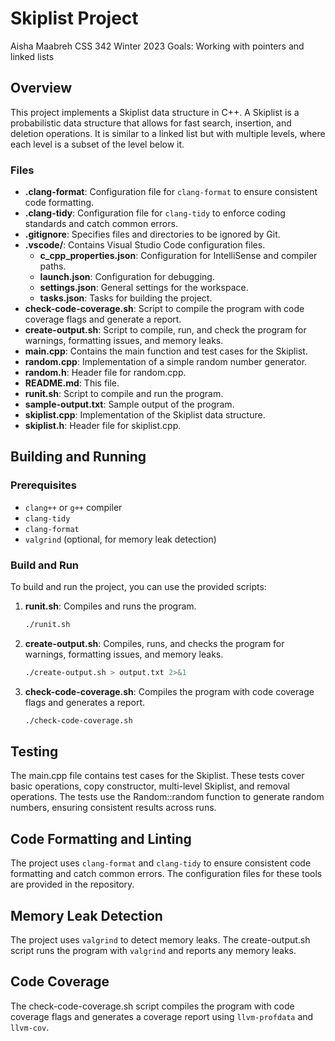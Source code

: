 # Skiplist Project
Aisha Maabreh CSS 342 Winter 2023 
Goals: Working with pointers and linked lists

## Overview

This project implements a Skiplist data structure in C++. A Skiplist is a probabilistic data structure that allows for fast search, insertion, and deletion operations. 
It is similar to a linked list but with multiple levels, where each level is a subset of the level below it.

### Files

- **.clang-format**: Configuration file for `clang-format` to ensure consistent code formatting.
- **.clang-tidy**: Configuration file for `clang-tidy` to enforce coding standards and catch common errors.
- **.gitignore**: Specifies files and directories to be ignored by Git.
- **.vscode/**: Contains Visual Studio Code configuration files.
  - **c_cpp_properties.json**: Configuration for IntelliSense and compiler paths.
  - **launch.json**: Configuration for debugging.
  - **settings.json**: General settings for the workspace.
  - **tasks.json**: Tasks for building the project.
- **check-code-coverage.sh**: Script to compile the program with code coverage flags and generate a report.
- **create-output.sh**: Script to compile, run, and check the program for warnings, formatting issues, and memory leaks.
- **main.cpp**: Contains the main function and test cases for the Skiplist.
- **random.cpp**: Implementation of a simple random number generator.
- **random.h**: Header file for random.cpp.
- **README.md**: This file.
- **runit.sh**: Script to compile and run the program.
- **sample-output.txt**: Sample output of the program.
- **skiplist.cpp**: Implementation of the Skiplist data structure.
- **skiplist.h**: Header file for skiplist.cpp.

## Building and Running

### Prerequisites

- `clang++` or `g++` compiler
- `clang-tidy`
- `clang-format`
- `valgrind` (optional, for memory leak detection)

### Build and Run

To build and run the project, you can use the provided scripts:

1. **runit.sh**: Compiles and runs the program.
   ```sh
   ./runit.sh
   ```

2. **create-output.sh**: Compiles, runs, and checks the program for warnings, formatting issues, and memory leaks.
   ```sh
   ./create-output.sh > output.txt 2>&1
   ```

3. **check-code-coverage.sh**: Compiles the program with code coverage flags and generates a report.
   ```sh
   ./check-code-coverage.sh
   ```

## Testing

The main.cpp file contains test cases for the Skiplist. These tests cover basic operations, copy constructor, multi-level Skiplist, and removal operations. 
The tests use the Random::random function to generate random numbers, ensuring consistent results across runs.

## Code Formatting and Linting

The project uses `clang-format` and `clang-tidy` to ensure consistent code formatting and catch common errors. The configuration files for these tools are provided in the repository.

## Memory Leak Detection

The project uses `valgrind` to detect memory leaks. The create-output.sh script runs the program with `valgrind` and reports any memory leaks.

## Code Coverage

The check-code-coverage.sh script compiles the program with code coverage flags and generates a coverage report using `llvm-profdata` and `llvm-cov`.




